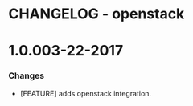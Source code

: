 # CHANGELOG - openstack

1.0.003-22-2017
==================

### Changes

* [FEATURE] adds openstack integration.
